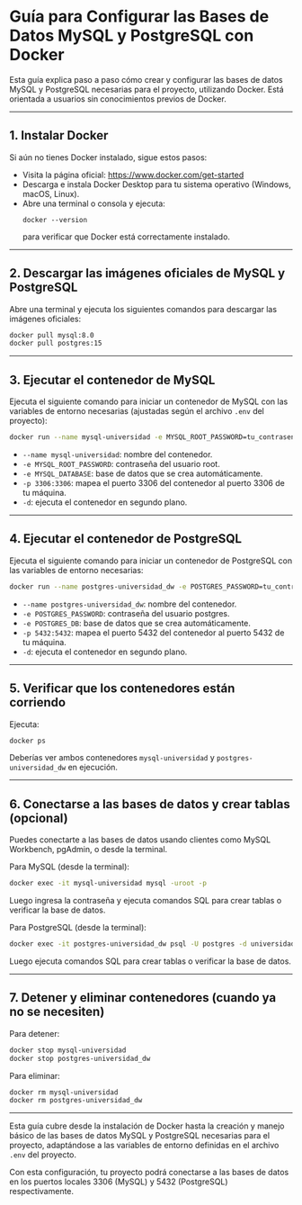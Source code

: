 # Guía para Configurar las Bases de Datos MySQL y PostgreSQL con Docker

Esta guía explica paso a paso cómo crear y configurar las bases de datos MySQL y PostgreSQL necesarias para el proyecto, utilizando Docker. Está orientada a usuarios sin conocimientos previos de Docker.

---

## 1. Instalar Docker

Si aún no tienes Docker instalado, sigue estos pasos:

- Visita la página oficial: https://www.docker.com/get-started
- Descarga e instala Docker Desktop para tu sistema operativo (Windows, macOS, Linux).
- Abre una terminal o consola y ejecuta:
  ```
  docker --version
  ```
  para verificar que Docker está correctamente instalado.

---

## 2. Descargar las imágenes oficiales de MySQL y PostgreSQL

Abre una terminal y ejecuta los siguientes comandos para descargar las imágenes oficiales:

```bash
docker pull mysql:8.0
docker pull postgres:15
```

---

## 3. Ejecutar el contenedor de MySQL

Ejecuta el siguiente comando para iniciar un contenedor de MySQL con las variables de entorno necesarias (ajustadas según el archivo `.env` del proyecto):

```bash
docker run --name mysql-universidad -e MYSQL_ROOT_PASSWORD=tu_contrasena_mysql -e MYSQL_DATABASE=universidad -p 3306:3306 -d mysql:8.0
```

- `--name mysql-universidad`: nombre del contenedor.
- `-e MYSQL_ROOT_PASSWORD`: contraseña del usuario root.
- `-e MYSQL_DATABASE`: base de datos que se crea automáticamente.
- `-p 3306:3306`: mapea el puerto 3306 del contenedor al puerto 3306 de tu máquina.
- `-d`: ejecuta el contenedor en segundo plano.

---

## 4. Ejecutar el contenedor de PostgreSQL

Ejecuta el siguiente comando para iniciar un contenedor de PostgreSQL con las variables de entorno necesarias:

```bash
docker run --name postgres-universidad_dw -e POSTGRES_PASSWORD=tu_contrasena_postgres -e POSTGRES_DB=universidad_dw -p 5432:5432 -d postgres:15
```

- `--name postgres-universidad_dw`: nombre del contenedor.
- `-e POSTGRES_PASSWORD`: contraseña del usuario postgres.
- `-e POSTGRES_DB`: base de datos que se crea automáticamente.
- `-p 5432:5432`: mapea el puerto 5432 del contenedor al puerto 5432 de tu máquina.
- `-d`: ejecuta el contenedor en segundo plano.

---

## 5. Verificar que los contenedores están corriendo

Ejecuta:

```bash
docker ps
```

Deberías ver ambos contenedores `mysql-universidad` y `postgres-universidad_dw` en ejecución.

---

## 6. Conectarse a las bases de datos y crear tablas (opcional)

Puedes conectarte a las bases de datos usando clientes como MySQL Workbench, pgAdmin, o desde la terminal.

Para MySQL (desde la terminal):

```bash
docker exec -it mysql-universidad mysql -uroot -p
```

Luego ingresa la contraseña y ejecuta comandos SQL para crear tablas o verificar la base de datos.

Para PostgreSQL (desde la terminal):

```bash
docker exec -it postgres-universidad_dw psql -U postgres -d universidad_dw
```

Luego ejecuta comandos SQL para crear tablas o verificar la base de datos.

---

## 7. Detener y eliminar contenedores (cuando ya no se necesiten)

Para detener:

```bash
docker stop mysql-universidad
docker stop postgres-universidad_dw
```

Para eliminar:

```bash
docker rm mysql-universidad
docker rm postgres-universidad_dw
```

---

Esta guía cubre desde la instalación de Docker hasta la creación y manejo básico de las bases de datos MySQL y PostgreSQL necesarias para el proyecto, adaptándose a las variables de entorno definidas en el archivo `.env` del proyecto.

Con esta configuración, tu proyecto podrá conectarse a las bases de datos en los puertos locales 3306 (MySQL) y 5432 (PostgreSQL) respectivamente.
